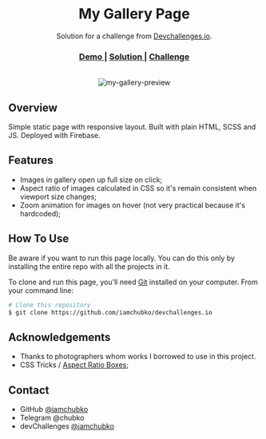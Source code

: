 <h1 align="center">My Gallery Page</h1>

<div align="center">
   Solution for a challenge from  <a href="http://devchallenges.io" target="_blank">Devchallenges.io</a>.
</div>

<div align="center">
  <h3>
    <a href="https://devchallprojects.web.app/my-gallery/">
      Demo
    </a>
    <span> | </span>
    <a href="https://devchallenges.io/solutions/pmnmD2JObIpWo9XUM5MV">
      Solution
    </a>
    <span> | </span>
    <a href="https://devchallenges.io/challenges/gcbWLxG6wdennelX7b8I">
      Challenge
    </a>
  </h3>
</div>
<br>
<div align="center">
  <img src='https://user-images.githubusercontent.com/56153711/109431222-6b1f1380-7a16-11eb-82b0-f999625d2a06.png' alt='my-gallery-preview'>
</div>

## Overview

Simple static page with responsive layout. Built with plain HTML, SCSS and JS. Deployed with Firebase.

## Features

- Images in gallery open up full size on click;
- Aspect ratio of images calculated in CSS so it's remain consistent when viewport size changes;
- Zoom animation for images on hover (not very practical because it's hardcoded);

## How To Use

Be aware if you want to run this page locally. You can do this only by installing the entire repo with all the projects in it.

To clone and run this page, you'll need [Git](https://git-scm.com) installed on your computer. From your command line:

```bash
# Clone this repository
$ git clone https://github.com/iamchubko/devchallenges.io
```

## Acknowledgements

- Thanks to photographers whom works I borrowed to use in this project.
- CSS Tricks / [Aspect Ratio Boxes](https://css-tricks.com/aspect-ratio-boxes/);

## Contact

- GitHub [@iamchubko](https://github.com/iamchubko)
- Telegram @chubko
- devChallenges [@iamchubko](https://devchallenges.io/portfolio/iamchubko)

